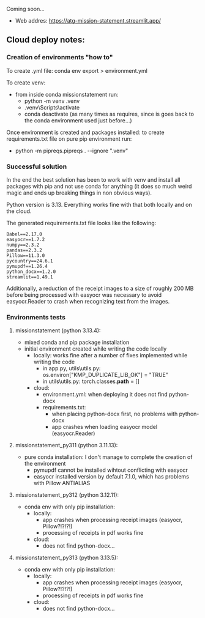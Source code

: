 Coming soon...

* Web addres: https://atg-mission-statement.streamlit.app/



## Cloud deploy notes:

### Creation of environments "how to"
To create .yml file: conda env export > environment.yml

To create venv:
* from inside conda missionstatement run:
    * python -m venv .venv
    * .venv\Scripts\activate
    * conda deactivate (as many times as requires, since is goes back to the conda environment used just before...)

Once environment is created and packages installed: to create requirements.txt file on pure pip environment run:
* python -m pipreqs.pipreqs . --ignore ".venv"


### Successful solution

In the end the best solution has been to work with venv and install all packages with pip and not use conda for anything (it does so much weird magic and ends up breaking things in non obvious ways).

Python version is 3.13. Everything works fine with that both locally and on the cloud.

The generated requirements.txt file looks like the following:

```
Babel==2.17.0
easyocr==1.7.2
numpy==2.3.2
pandas==2.3.2
Pillow==11.3.0
pycountry==24.6.1
pymupdf==1.26.4
python_docx==1.2.0
streamlit==1.49.1
```

Additionally, a reduction of the receipt images to a size of roughly 200 MB before being processed with easyocr was necessary to avoid easyocr.Reader to crash when recognizing text from the images.

### Environments tests

1) missionstatement (python 3.13.4):
    * mixed conda and pip package installation 
    * initial environment created while writing the code locally
        * locally: works fine after a number of fixes implemented while writing the code
            - in app.py, utils\utils.py: os.environ["KMP_DUPLICATE_LIB_OK"] = "TRUE"
            - in utils\utils.py: torch.classes.__path__ = []
        * cloud:
            - environment.yml: when deploying it does not find python-docx
            - requirements.txt: 
                - when placing python-docx first, no problems with python-docx
                - app crashes when loading easyocr model (easyocr.Reader)

2) missionstatement_py311 (python 3.11.13): 
    * pure conda installation: I don't manage to complete the creation of the environment
        * pymupdf cannot be installed wihtout conflicting with easyocr
        * easyocr installed version by default 7.1.0, which has problems with Pillow ANTIALIAS

3) missionstatement_py312 (python 3.12.11):
    * conda env with only pip installation:
        * locally:
            - app crashes when processing receipt images (easyocr, Pillow?!?!?!)
            - processing of receipts in pdf works fine
        * cloud:
            - does not find python-docx...

4) missionstatement_py313 (python 3.13.5):
    * conda env with only pip installation:
        * locally:
            - app crashes when processing receipt images (easyocr, Pillow?!?!?!)
            - processing of receipts in pdf works fine
        * cloud:
            - does not find python-docx...

